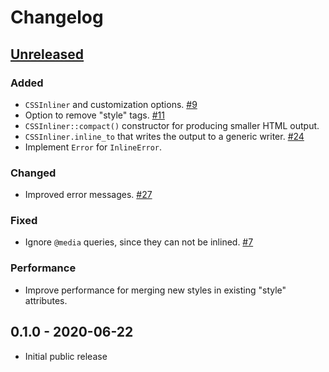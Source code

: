 # Changelog

## [Unreleased]

### Added

- `CSSInliner` and customization options. [#9](https://github.com/Stranger6667/css-inline/issues/9)
- Option to remove "style" tags. [#11](https://github.com/Stranger6667/css-inline/issues/11)
- `CSSInliner::compact()` constructor for producing smaller HTML output.
- `CSSInliner.inline_to` that writes the output to a generic writer. [#24](https://github.com/Stranger6667/css-inline/issues/24)
- Implement `Error` for `InlineError`.

### Changed

- Improved error messages. [#27](https://github.com/Stranger6667/css-inline/issues/27)

### Fixed

- Ignore `@media` queries, since they can not be inlined. [#7](https://github.com/Stranger6667/css-inline/issues/7)

### Performance

- Improve performance for merging new styles in existing "style" attributes.

## 0.1.0 - 2020-06-22

- Initial public release

[Unreleased]: https://github.com/Stranger6667/css-inline/compare/v0.1.0...HEAD
